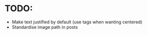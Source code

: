 # TODO:
* Make text justified by default (use tags when wanting centered)
* Standardise image path in posts 
